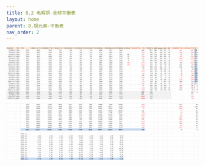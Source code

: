 ```yaml
---
title: 8.2 电解铜-全球平衡表
layout: home
parent: 8.铜元素-平衡表
nav_order: 2
---
```


<img src="Charts/%E5%85%A8%E7%90%83%E9%93%9C%E5%B9%B3%E8%A1%A1%E8%A1%A8.png" alt="全球铜平衡">

